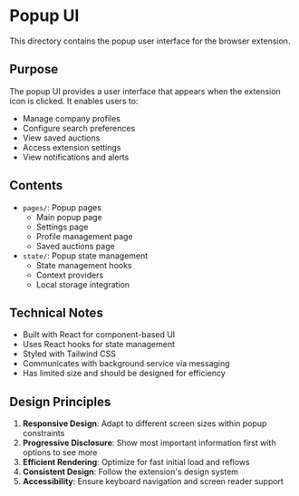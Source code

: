 # Popup UI

This directory contains the popup user interface for the browser extension.

## Purpose

The popup UI provides a user interface that appears when the extension icon is clicked. It enables users to:

- Manage company profiles
- Configure search preferences
- View saved auctions
- Access extension settings
- View notifications and alerts

## Contents

- `pages/`: Popup pages
  - Main popup page
  - Settings page
  - Profile management page
  - Saved auctions page
- `state/`: Popup state management
  - State management hooks
  - Context providers
  - Local storage integration

## Technical Notes

- Built with React for component-based UI
- Uses React hooks for state management
- Styled with Tailwind CSS
- Communicates with background service via messaging
- Has limited size and should be designed for efficiency

## Design Principles

1. **Responsive Design**: Adapt to different screen sizes within popup constraints
2. **Progressive Disclosure**: Show most important information first with options to see more
3. **Efficient Rendering**: Optimize for fast initial load and reflows
4. **Consistent Design**: Follow the extension's design system
5. **Accessibility**: Ensure keyboard navigation and screen reader support
